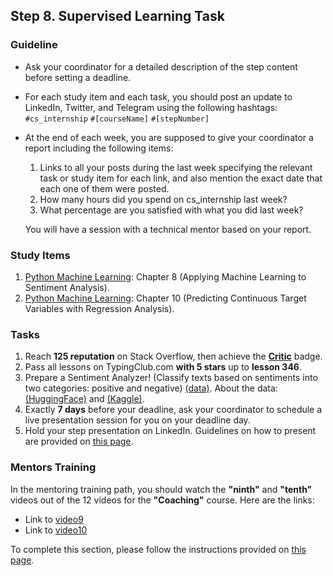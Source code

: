 ## Step 8. Supervised Learning Task

### Guideline

- Ask your coordinator for a detailed description of the step content before setting a deadline.

- For each study item and each task, you should post an update to LinkedIn, Twitter, and Telegram using the following hashtags:
`#cs_internship`
`#[courseName]`
`#[stepNumber]`

- At the end of each week, you are supposed to give your coordinator a report including the following items:
  1. Links to all your posts during the last week specifying the relevant task or study item for each link, and also mention the exact date that each one of them were posted.
  2. How many hours did you spend on cs_internship last week?
  3. What percentage are you satisfied with what you did last week?

  You will have a session with a technical mentor based on your report.
  
  
### Study Items

  1. [Python Machine Learning](README.md): Chapter 8 (Applying Machine Learning to Sentiment Analysis).
  2. [Python Machine Learning](README.md): Chapter 10 (Predicting Continuous Target Variables with Regression Analysis).


### Tasks

 1. Reach **125 reputation** on Stack Overflow, then achieve the **[Critic](https://stackoverflow.com/help/badges/20/critic)** badge.
 2. Pass all lessons on TypingClub.com **with 5 stars** up to **lesson 346**.
 3. Prepare a Sentiment Analyzer! (Classify texts based on sentiments into two categories: positive and negative)  [(data)](https://cs.stanford.edu/people/alecmgo/trainingandtestdata.zip).
    About the data: [(HuggingFace)](https://huggingface.co/datasets/stanfordnlp/sentiment140) and [(Kaggle)](https://www.kaggle.com/datasets/kazanova/sentiment140).
 4. Exactly **7 days** before your deadline, ask your coordinator to schedule a live presentation session for you on your deadline day.
 5. Hold your step presentation on LinkedIn. Guidelines on how to present are provided on [this page](https://github.com/cs-internship/cs-internship-spec/blob/master/courses/presentation-guidelines.md).

### Mentors Training

In the mentoring training path, you should watch the **"ninth"** and **"tenth"** videos out of the 12 videos for the **"Coaching"** course. Here are the links:

- Link to [video9](https://drive.google.com/drive/folders/1lBqfqw7Th-zyc3XherR2GLCK3HtK2VaK)
- Link to [video10](https://drive.google.com/drive/folders/1_uRxg9mzKYycKT05O93r0-9Lh2McLjSb)

To complete this section, please follow the instructions provided on [this page](https://github.com/cs-internship/cs-internship-spec/blob/master/courses/mentoring-workshops-instruction.md).
